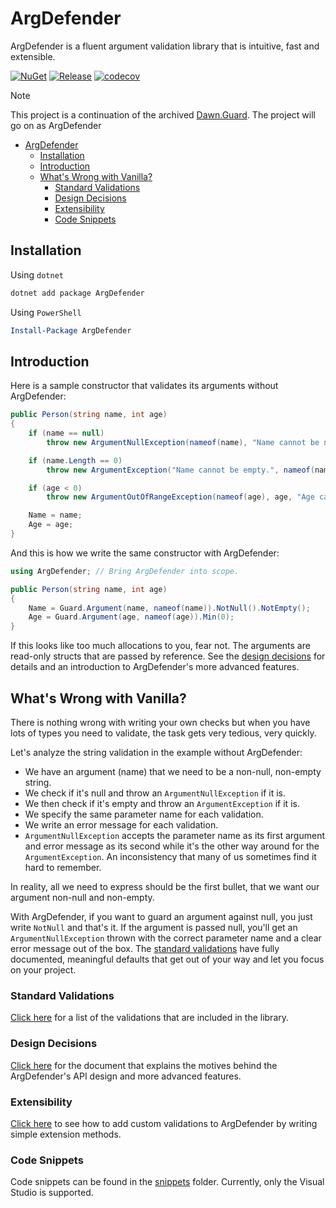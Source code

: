 # ArgDefender

ArgDefender is a fluent argument validation library that is intuitive, fast and extensible.

[![NuGet](https://img.shields.io/nuget/v/ArgDefender.svg?style=flat&logo=nuget)](https://www.nuget.org/packages/ArgDefender/)
[![Release](https://github.com/ftechmax/argdefender/actions/workflows/release.yml/badge.svg)](https://github.com/ftechmax/argdefender/actions/workflows/release.yml)
[![codecov](https://codecov.io/gh/ftechmax/argdefender/graph/badge.svg?token=I4QI609IIQ)](https://codecov.io/gh/ftechmax/argdefender)  

> [!NOTE]  
> This project is a continuation of the archived [Dawn.Guard](https://github.com/safakgur/guard). The project will go on as ArgDefender

- [ArgDefender](#argdefender)
  - [Installation](#installation)
  - [Introduction](#introduction)
  - [What's Wrong with Vanilla?](#whats-wrong-with-vanilla)
    - [Standard Validations](#standard-validations)
    - [Design Decisions](#design-decisions)
    - [Extensibility](#extensibility)
    - [Code Snippets](#code-snippets)

## Installation

Using `dotnet`

```sh
dotnet add package ArgDefender
```

Using `PowerShell`

```powershell
Install-Package ArgDefender
```

## Introduction

Here is a sample constructor that validates its arguments without ArgDefender:

```c#
public Person(string name, int age)
{
    if (name == null)
        throw new ArgumentNullException(nameof(name), "Name cannot be null.");

    if (name.Length == 0)
        throw new ArgumentException("Name cannot be empty.", nameof(name));

    if (age < 0)
        throw new ArgumentOutOfRangeException(nameof(age), age, "Age cannot be less than zero.");

    Name = name;
    Age = age;
}
```

And this is how we write the same constructor with ArgDefender:

```c#
using ArgDefender; // Bring ArgDefender into scope.

public Person(string name, int age)
{
    Name = Guard.Argument(name, nameof(name)).NotNull().NotEmpty();
    Age = Guard.Argument(age, nameof(age)).Min(0);
}
```

If this looks like too much allocations to you, fear not. The arguments are read-only structs that
are passed by reference. See the [design decisions](#design-decisions) for details and an
introduction to ArgDefender's more advanced features.

## What's Wrong with Vanilla?

There is nothing wrong with writing your own checks but when you have lots of types you need to
validate, the task gets very tedious, very quickly.

Let's analyze the string validation in the example without ArgDefender:

- We have an argument (name) that we need to be a non-null, non-empty string.
- We check if it's null and throw an `ArgumentNullException` if it is.
- We then check if it's empty and throw an `ArgumentException` if it is.
- We specify the same parameter name for each validation.
- We write an error message for each validation.
- `ArgumentNullException` accepts the parameter name as its first argument and error message as its
second while it's the other way around for the `ArgumentException`. An inconsistency that many of us
sometimes find it hard to remember.

In reality, all we need to express should be the first bullet, that we want our argument non-null
and non-empty.

With ArgDefender, if you want to guard an argument against null, you just write `NotNull` and that's it.
If the argument is passed null, you'll get an `ArgumentNullException` thrown with the correct
parameter name and a clear error message out of the box. The [standard validations](#standard-validations)
have fully documented, meaningful defaults that get out of your way and let you focus on your project.

<!--
TODO: ftechmax: Rewrite for .net6 and onward
## Requirements

**C# 8 or later is required.** ArgDefender takes advantage of almost all the new features introduced in
C# 8. So in order to use ArgDefender, you need to make sure your Visual Studio is up to date and you
have `<LangVersion>8</LangVersion>` or later added in your .csproj file.

**.NET Standard 2.0** and above are supported. [Microsoft Docs][2] lists the following platform
versions as .NET Standard 2.0 compliant. The unit tests are targeting .NET 6.0.

| Platform                   | Version                                       |
| -------------------------- | --------------------------------------------- |
| .NET and .NET Core         | 2.0, 2.1, 2.2, 3.0, 3.1, 5.0, 6.0, 7.0        |
| .NET Framework             | 4.6.1 2, 4.6.2, 4.7, 4.7.1, 4.7.2, 4.8, 4.8.1 |
| Mono                       | 5.4, 6.4                                      |
| Xamarin.iOS                | 10.14, 12.16                                  |
| Xamarin.Mac                | 3.8, 5.16                                     |
| Xamarin.Android            | 8.0, 10.0                                     |
| Universal Windows Platform | 10.0.16299                                    | -->

<!--
TODO: ftechmax: Might not introduce a develop branch for this project
## More

The default branch (develop) is the development branch, so it may contain changes/features that are not
published to NuGet yet. See the [main](https://github.com/ftechmax/argdefender/tree/main) branch for
the latest published version. -->

### Standard Validations

[Click here][3] for a list of the validations that are included in the library.

### Design Decisions

[Click here][1] for the document that explains the motives behind the ArgDefender's API design and more
advanced features.

### Extensibility

[Click here][4] to see how to add custom validations to ArgDefender by writing simple extension methods.

### Code Snippets

Code snippets can be found in the [snippets][5] folder. Currently, only the Visual Studio is
supported.

[1]: docs/design-decisions.md
[2]: https://docs.microsoft.com/dotnet/standard/net-standard
[3]: docs/standard-validations.md
[4]: docs/extensibility.md
[5]: snippets
